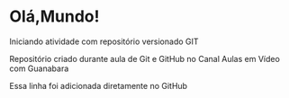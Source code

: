 # Olá,Mundo!

 Iniciando atividade com repositório versionado GIT

 Repositório criado durante aula de Git e GitHub no Canal Aulas em Vídeo com Guanabara

 Essa linha foi adicionada diretamente no GitHub
